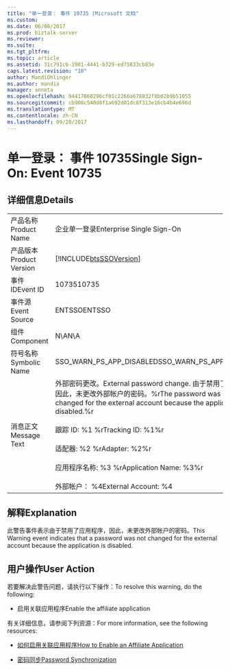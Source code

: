 ```yaml
---
title: "单一登录： 事件 10735 |Microsoft 文档"
ms.custom: 
ms.date: 06/08/2017
ms.prod: biztalk-server
ms.reviewer: 
ms.suite: 
ms.tgt_pltfrm: 
ms.topic: article
ms.assetid: 31c791c6-1901-4441-b329-ed75833cb83e
caps.latest.revision: "10"
author: MandiOhlinger
ms.author: mandia
manager: anneta
ms.openlocfilehash: 94417860296cf01c2266a678832f8b02b9b51055
ms.sourcegitcommit: cb908c540d8f1a692d01dc8f313e16cb4b4e696d
ms.translationtype: MT
ms.contentlocale: zh-CN
ms.lasthandoff: 09/20/2017
---
```

# <a name="single-sign-on-event-10735"></a><span data-ttu-id="03548-102">单一登录： 事件 10735</span><span class="sxs-lookup"><span data-stu-id="03548-102">Single Sign-On: Event 10735</span></span>
## <a name="details"></a><span data-ttu-id="03548-103">详细信息</span><span class="sxs-lookup"><span data-stu-id="03548-103">Details</span></span>  
  
|||  
|-|-|  
|<span data-ttu-id="03548-104">产品名称</span><span class="sxs-lookup"><span data-stu-id="03548-104">Product Name</span></span>|<span data-ttu-id="03548-105">企业单一登录</span><span class="sxs-lookup"><span data-stu-id="03548-105">Enterprise Single Sign-On</span></span>|  
|<span data-ttu-id="03548-106">产品版本</span><span class="sxs-lookup"><span data-stu-id="03548-106">Product Version</span></span>|[!INCLUDE[btsSSOVersion](../includes/btsssoversion-md.md)]|  
|<span data-ttu-id="03548-107">事件 ID</span><span class="sxs-lookup"><span data-stu-id="03548-107">Event ID</span></span>|<span data-ttu-id="03548-108">10735</span><span class="sxs-lookup"><span data-stu-id="03548-108">10735</span></span>|  
|<span data-ttu-id="03548-109">事件源</span><span class="sxs-lookup"><span data-stu-id="03548-109">Event Source</span></span>|<span data-ttu-id="03548-110">ENTSSO</span><span class="sxs-lookup"><span data-stu-id="03548-110">ENTSSO</span></span>|  
|<span data-ttu-id="03548-111">组件</span><span class="sxs-lookup"><span data-stu-id="03548-111">Component</span></span>|<span data-ttu-id="03548-112">N\A</span><span class="sxs-lookup"><span data-stu-id="03548-112">N\A</span></span>|  
|<span data-ttu-id="03548-113">符号名称</span><span class="sxs-lookup"><span data-stu-id="03548-113">Symbolic Name</span></span>|<span data-ttu-id="03548-114">SSO_WARN_PS_APP_DISABLED</span><span class="sxs-lookup"><span data-stu-id="03548-114">SSO_WARN_PS_APP_DISABLED</span></span>|  
|<span data-ttu-id="03548-115">消息正文</span><span class="sxs-lookup"><span data-stu-id="03548-115">Message Text</span></span>|<span data-ttu-id="03548-116">外部密码更改。</span><span class="sxs-lookup"><span data-stu-id="03548-116">External password change.</span></span> <span data-ttu-id="03548-117">由于禁用了应用程序，因此，未更改外部帐户的密码。%r</span><span class="sxs-lookup"><span data-stu-id="03548-117">The password was not changed for the external account because the application is disabled.%r</span></span><br /><br /> <span data-ttu-id="03548-118">跟踪 ID: %1 %r</span><span class="sxs-lookup"><span data-stu-id="03548-118">Tracking ID: %1%r</span></span><br /><br /> <span data-ttu-id="03548-119">适配器: %2 %r</span><span class="sxs-lookup"><span data-stu-id="03548-119">Adapter: %2%r</span></span><br /><br /> <span data-ttu-id="03548-120">应用程序名称: %3 %r</span><span class="sxs-lookup"><span data-stu-id="03548-120">Application Name: %3%r</span></span><br /><br /> <span data-ttu-id="03548-121">外部帐户： %4</span><span class="sxs-lookup"><span data-stu-id="03548-121">External Account: %4</span></span>|  
  
## <a name="explanation"></a><span data-ttu-id="03548-122">解释</span><span class="sxs-lookup"><span data-stu-id="03548-122">Explanation</span></span>  
 <span data-ttu-id="03548-123">此警告事件表示由于禁用了应用程序，因此，未更改外部帐户的密码。</span><span class="sxs-lookup"><span data-stu-id="03548-123">This Warning event indicates that a password was not changed for the external account because the application is disabled.</span></span>  
  
## <a name="user-action"></a><span data-ttu-id="03548-124">用户操作</span><span class="sxs-lookup"><span data-stu-id="03548-124">User Action</span></span>  
 <span data-ttu-id="03548-125">若要解决此警告问题，请执行以下操作：</span><span class="sxs-lookup"><span data-stu-id="03548-125">To resolve this warning, do the following:</span></span>  
  
-   <span data-ttu-id="03548-126">启用关联应用程序</span><span class="sxs-lookup"><span data-stu-id="03548-126">Enable the affiliate application</span></span>  
  
 <span data-ttu-id="03548-127">有关详细信息，请参阅下列资源：</span><span class="sxs-lookup"><span data-stu-id="03548-127">For more information, see the following resources:</span></span>  
  
-   [<span data-ttu-id="03548-128">如何启用关联应用程序</span><span class="sxs-lookup"><span data-stu-id="03548-128">How to Enable an Affiliate Application</span></span>](../core/how-to-enable-an-affiliate-application.md)  
  
-   [<span data-ttu-id="03548-129">密码同步</span><span class="sxs-lookup"><span data-stu-id="03548-129">Password Synchronization</span></span>](../core/password-synchronization2.md)